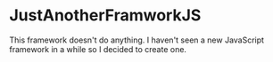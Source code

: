 # JustAnotherFramworkJS
This framework doesn't do anything. I haven't seen a new JavaScript framework in a while so I decided to create one.
